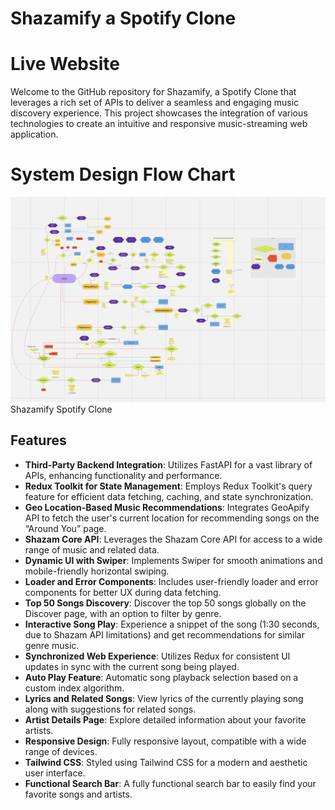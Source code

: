 # Shazamify a Spotify Clone

# Live Website


Welcome to the GitHub repository for Shazamify, a Spotify Clone that leverages a rich set of APIs to deliver a seamless and engaging music discovery experience. This project showcases the integration of various technologies to create an intuitive and responsive music-streaming web application.

# System Design Flow Chart
![Alt text](<Screenshot 2023-11-16 at 11.57.52 PM.png>)Shazamify Spotify Clone




## Features

- **Third-Party Backend Integration**: Utilizes FastAPI for a vast library of APIs, enhancing functionality and performance.
- **Redux Toolkit for State Management**: Employs Redux Toolkit's query feature for efficient data fetching, caching, and state synchronization.
- **Geo Location-Based Music Recommendations**: Integrates GeoApify API to fetch the user's current location for recommending songs on the “Around You” page.
- **Shazam Core API**: Leverages the Shazam Core API for access to a wide range of music and related data.
- **Dynamic UI with Swiper**: Implements Swiper for smooth animations and mobile-friendly horizontal swiping.
- **Loader and Error Components**: Includes user-friendly loader and error components for better UX during data fetching.
- **Top 50 Songs Discovery**: Discover the top 50 songs globally on the Discover page, with an option to filter by genre.
- **Interactive Song Play**: Experience a snippet of the song (1:30 seconds, due to Shazam API limitations) and get recommendations for similar genre music.
- **Synchronized Web Experience**: Utilizes Redux for consistent UI updates in sync with the current song being played.
- **Auto Play Feature**: Automatic song playback selection based on a custom index algorithm.
- **Lyrics and Related Songs**: View lyrics of the currently playing song along with suggestions for related songs.
- **Artist Details Page**: Explore detailed information about your favorite artists.
- **Responsive Design**: Fully responsive layout, compatible with a wide range of devices.
- **Tailwind CSS**: Styled using Tailwind CSS for a modern and aesthetic user interface.
- **Functional Search Bar**: A fully functional search bar to easily find your favorite songs and artists.
